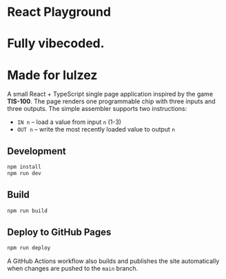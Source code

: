 # React Playground
# Fully vibecoded. 
# Made for lulzez

A small React + TypeScript single page application inspired by the game **TIS-100**. The page renders one programmable chip with three inputs and three outputs. The simple assembler supports two instructions:

- `IN n`  – load a value from input `n` (1-3)
- `OUT n` – write the most recently loaded value to output `n`

## Development

```bash
npm install
npm run dev
```

## Build

```bash
npm run build
```

## Deploy to GitHub Pages

```bash
npm run deploy
```

A GitHub Actions workflow also builds and publishes the site automatically when changes are pushed to the `main` branch.


